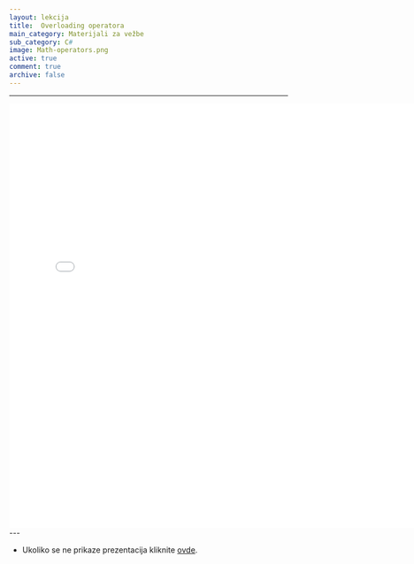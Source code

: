 ```yaml
---
layout: lekcija
title:  Overloading operatora
main_category: Materijali za vežbe
sub_category: C#
image: Math-operators.png
active: true
comment: true
archive: false
---
```

---
<embed src="/assets/vp/3_overloading_operatora.pdf" width="768" height="768">
---

* Ukoliko se ne prikaze prezentacija kliknite [ovde](/assets/vp/3_overloading_operatora.pdf).
